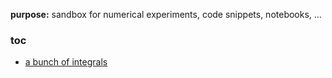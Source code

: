 **purpose:** sandbox for numerical experiments, code snippets, notebooks, ...

### toc

- [a bunch of integrals](https://gist.github.com/mforets/e82a3de96a17bc80a4a22ad787bdd104)

